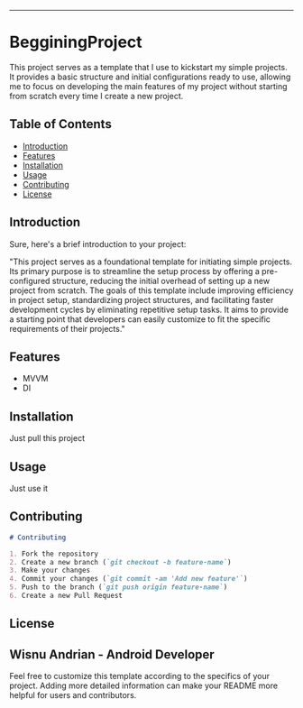 
---

# BegginingProject

This project serves as a template that I use to kickstart my simple projects. It provides a basic structure and initial configurations ready to use, allowing me to focus on developing the main features of my project without starting from scratch every time I create a new project.

## Table of Contents

- [Introduction](#introduction)
- [Features](#features)
- [Installation](#installation)
- [Usage](#usage)
- [Contributing](#contributing)
- [License](#license)

## Introduction

Sure, here's a brief introduction to your project:

"This project serves as a foundational template for initiating simple projects. Its primary purpose is to streamline the setup process by offering a pre-configured structure, reducing the initial overhead of setting up a new project from scratch. The goals of this template include improving efficiency in project setup, standardizing project structures, and facilitating faster development cycles by eliminating repetitive setup tasks. It aims to provide a starting point that developers can easily customize to fit the specific requirements of their projects."

## Features

- MVVM
- DI

## Installation

Just pull this project


## Usage

Just use it 


## Contributing

```markdown
# Contributing

1. Fork the repository
2. Create a new branch (`git checkout -b feature-name`)
3. Make your changes
4. Commit your changes (`git commit -am 'Add new feature'`)
5. Push to the branch (`git push origin feature-name`)
6. Create a new Pull Request
```

## License

Wisnu Andrian - Android Developer
---

Feel free to customize this template according to the specifics of your project. Adding more detailed information can make your README more helpful for users and contributors.